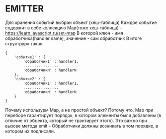 # EMITTER
Для хранения событий выбран объект (хеш-таблица)
Каждое событие содержит в себе коллекцию Map(тоже хеш-таблица) - https://learn.javascript.ru/set-map
В которой ключ - имя обработчика(handler.name), значение - сам обработчик
В итоге структрура такая:
```
{
    'событие1' : {
        'обработчик1' : handler1,
        ................
        'обработчикN' : handlerN
    },
    'событие2' : {
        'обработчик1' : handler1,
        ................
        'обработчикN' : handlerN
    }
}
```
Почему используем Map, а не простой объект? Потому что, Map при переборе гарантирует порядок,
 в котором элементы были добавлены (в отличие от объекта, который не грантирует этого).
 Это важно при вызове метода emit - Обработчики должны возникать в том порядке,
 в котором их подписали.

